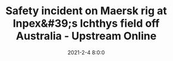 ---
"title": "Safety incident on Maersk rig at Inpex&amp;#39;s Ichthys field off Australia - Upstream Online"
"date": "2021-2-4 8:0:0"
"feed_name": "GOOGLENEWS"
"feed_website": "https://news.google.com/search?q=drilling%2Bincident&hl=en-US&gl=US&ceid=US:en"
"feed_rss": "https://news.google.com/rss/search?q=drilling%2Bincident&hl=en-US&gl=US&ceid=US:en"
"link": "https://www.upstreamonline.com/safety/safety-incident-on-maersk-rig-at-inpexs-ichthys-field-off-australia/2-1-957038"
"file": "_posts/-7e414313a7f53bec5fb7c2ba9a67a5791f03a6e2.md"
"accident": "0"
"drilling": "0"
---